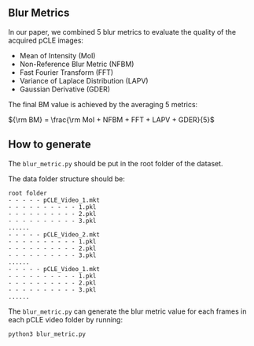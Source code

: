 ## Blur Metrics

In our paper, we combined 5 blur metrics to evaluate the quality of the acquired pCLE images:
* Mean of Intensity (MoI)
* Non-Reference Blur Metric (NFBM)
* Fast Fourier Transform (FFT)
* Variance of Laplace Distribution (LAPV)
* Gaussian Derivative (GDER)

The final BM value is achieved by the averaging 5 metrics:

${\rm BM} = \frac{\rm MoI + NFBM + FFT + LAPV + GDER}{5}$

## How to generate

The `blur_metric.py` should be put in the root folder of the dataset.

The data folder structure should be:
```
root folder
- - - - - pCLE_Video_1.mkt
- - - - - - - - - - 1.pkl
- - - - - - - - - - 2.pkl
- - - - - - - - - - 3.pkl
......
- - - - - pCLE_Video_2.mkt
- - - - - - - - - - 1.pkl
- - - - - - - - - - 2.pkl
- - - - - - - - - - 3.pkl
......
- - - - - pCLE_Video_1.mkt
- - - - - - - - - - 1.pkl
- - - - - - - - - - 2.pkl
- - - - - - - - - - 3.pkl
......
```
The `blur_metric.py` can generate the blur metric value for each frames in each pCLE video folder by running:
```
python3 blur_metric.py
```